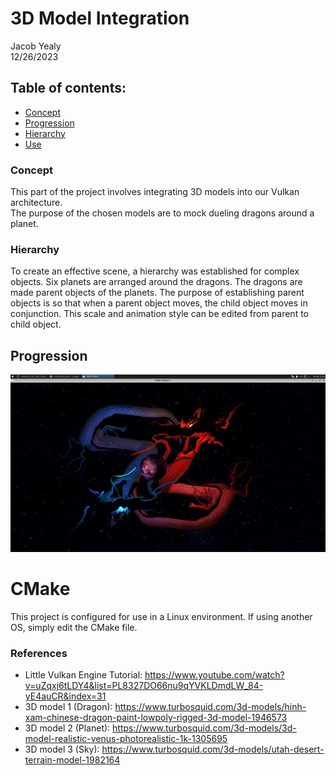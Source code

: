 # 3D Model Integration
Jacob Yealy   
12/26/2023

## Table of contents:
- [Concept](#concept)
- [Progression](#progression)
- [Hierarchy](#hierarchy)
- [Use](#CMake)


### Concept
This part of the project involves integrating 3D models into our Vulkan architecture.  
The purpose of the chosen models are to mock dueling dragons around a planet.

### Hierarchy
To create an effective scene, a hierarchy was established for complex objects. 
Six planets are arranged around the dragons. The dragons are made parent objects of the planets.
The purpose of establishing parent objects is so that when a parent object moves, the child object moves
in conjunction. This scale and animation style can be edited from parent to child object.

## Progression

![progress.png](textures%2Fprogress.png)


# CMake
This project is configured for use in a Linux environment. If using another OS, simply edit the CMake file.

### References
- Little Vulkan Engine Tutorial: https://www.youtube.com/watch?v=uZqxj6tLDY4&list=PL8327DO66nu9qYVKLDmdLW_84-yE4auCR&index=31
- 3D model 1 (Dragon): https://www.turbosquid.com/3d-models/hinh-xam-chinese-dragon-paint-lowpoly-rigged-3d-model-1946573
- 3D model 2 (Planet): https://www.turbosquid.com/3d-models/3d-model-realistic-venus-photorealistic-1k-1305695
- 3D model 3 (Sky): https://www.turbosquid.com/3d-models/utah-desert-terrain-model-1982164
